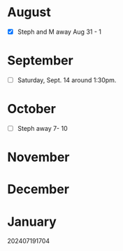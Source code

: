 
# August 
- [x] Steph and M away Aug 31 - 1

# September
  * [ ]  Saturday, Sept. 14 around 1:30pm.

# October
- [ ] Steph away 7- 10 

# November


# December


# January 








202407191704
